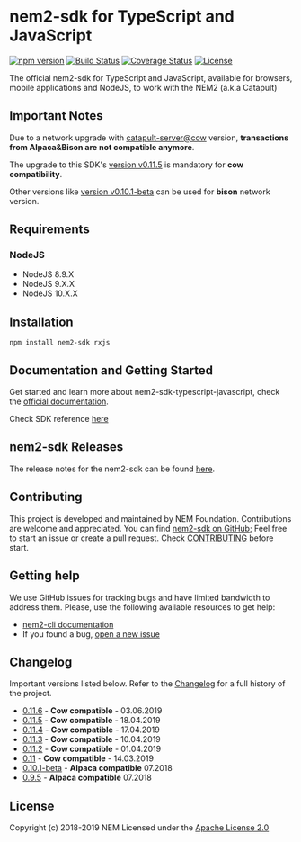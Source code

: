 # nem2-sdk for TypeScript and JavaScript

[![npm version](https://badge.fury.io/js/nem2-sdk.svg)](https://badge.fury.io/js/nem2-sdk)
[![Build Status](https://api.travis-ci.org/nemtech/nem2-sdk-typescript-javascript.svg?branch=master)](https://travis-ci.org/nemtech/nem2-sdk-typescript-javascript)
[![Coverage Status](https://coveralls.io/repos/github/nemtech/nem2-sdk-typescript-javascript/badge.svg?branch=travis-ci)](https://coveralls.io/github/nemtech/nem2-sdk-typescript-javascript?branch=travis-ci)
[![License](https://img.shields.io/badge/License-Apache%202.0-blue.svg)](https://opensource.org/licenses/Apache-2.0)

The official nem2-sdk for TypeScript and JavaScript, available for browsers, mobile applications and NodeJS, to work 
with the NEM2 (a.k.a Catapult)

## Important Notes

Due to a network upgrade with [catapult-server@cow](https://github.com/nemtech/catapult-server/releases/tag/v0.3.0.2) version, **transactions from Alpaca&Bison are not compatible anymore**.

The upgrade to this SDK's [version v0.11.5](https://github.com/nemtech/nem2-sdk-typescript-javascript/releases/tag/v0.11.5) is mandatory for **cow compatibility**.

Other versions like [version v0.10.1-beta](https://github.com/nemtech/nem2-sdk-typescript-javascript/releases/tag/v0.10.1-beta) can be used for **bison** network version.

## Requirements

### NodeJS

- NodeJS 8.9.X
- NodeJS 9.X.X
- NodeJS 10.X.X

## Installation

```npm install nem2-sdk rxjs```

## Documentation and Getting Started

Get started and learn more about nem2-sdk-typescript-javascript, check the [official documentation][docs].

Check SDK reference [here][sdk-ref]

## nem2-sdk Releases

The release notes for the nem2-sdk can be found [here](CHANGELOG.md).

## Contributing

This project is developed and maintained by NEM Foundation. Contributions are welcome and appreciated. You can find [nem2-sdk on GitHub][self]; 
Feel free to start an issue or create a pull request. Check [CONTRIBUTING](CONTRIBUTING.md) before start.

## Getting help

We use GitHub issues for tracking bugs and have limited bandwidth to address them.
Please, use the following available resources to get help:

- [nem2-cli documentation][docs]
- If you found a bug, [open a new issue][issues]

## Changelog

Important versions listed below. Refer to the [Changelog](CHANGELOG.md) for a full history of the project.

- [0.11.6](CHANGELOG.md#0116-03-Jun-2019) - **Cow compatible** - 03.06.2019
- [0.11.5](CHANGELOG.md#0115-18-Apr-2019) - **Cow compatible** - 18.04.2019
- [0.11.4](CHANGELOG.md#0114-17-Apr-2019) - **Cow compatible** - 17.04.2019
- [0.11.3](CHANGELOG.md#0113-10-Apr-2019) - **Cow compatible** - 10.04.2019
- [0.11.2](CHANGELOG.md#0112-1-Apr-2019) - **Cow compatible** - 01.04.2019
- [0.11](CHANGELOG.md#011-14-Mar-2019) - **Cow compatible** - 14.03.2019
- [0.10.1-beta](CHANGELOG.md#v0101-beta) - **Alpaca compatible** 07.2018
- [0.9.5](CHANGELOG.md#095-27-Jun-2018) - **Alpaca compatible** 07.2018

## License

Copyright (c) 2018-2019 NEM
Licensed under the [Apache License 2.0](LICENSE)

[self]: https://github.com/nemtech/nem2-sdk-typescript-javascript
[docs]: http://nemtech.github.io/getting-started/setup-workstation.html
[issues]: https://github.com/nemtech/nem2-sdk-typescript-javascript/issues
[sdk-ref]: http://nemtech.github.io/nem2-sdk-typescript-javascript
